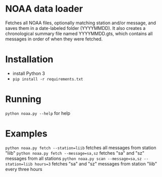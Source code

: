 # NOAA data loader

Fetches all NOAA files, optionally matching station and/or message, and saves them in a date-labeled folder (YYYYMMDD).
It also creates a chronological summary file named YYYYMMDD.gts, which contains all messages in order of when they were fetched.

# Installation

* install Python 3
* `pip install -r requirements.txt`

# Running

`python noaa.py --help` for help

# Examples

`python noaa.py fetch --station=liib` fetches all messages from station "liib"
`python noaa.py fetch --message=sa,sz` fetches "sa" and "sz" messages from all stations
`python noaa.py scan --message=sa,sz --station=liib hours=3` fetches "sa" and "sz" messages from station "liib" every three hours

